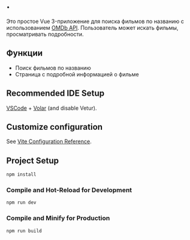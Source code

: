 # .
Это простое Vue 3-приложение для поиска фильмов по названию с использованием [OMDb API](http://www.omdbapi.com/). Пользователь может искать фильмы, просматривать подробности.

## Функции

- Поиск фильмов по названию
- Страница с подробной информацией о фильме

## Recommended IDE Setup

[VSCode](https://code.visualstudio.com/) + [Volar](https://marketplace.visualstudio.com/items?itemName=Vue.volar) (and disable Vetur).

## Customize configuration

See [Vite Configuration Reference](https://vite.dev/config/).

## Project Setup

```sh
npm install
```

### Compile and Hot-Reload for Development

```sh
npm run dev
```

### Compile and Minify for Production

```sh
npm run build
```
